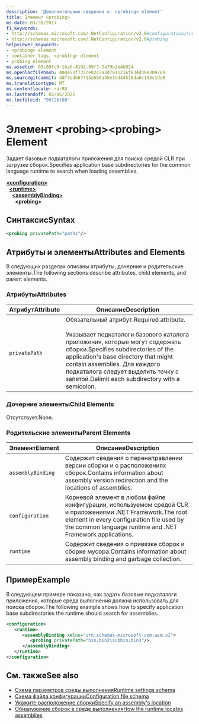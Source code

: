 ```yaml
---
description: 'Дополнительные сведения о: <probing> element'
title: Элемент <probing>
ms.date: 03/30/2017
f1_keywords:
- http://schemas.microsoft.com/.NetConfiguration/v2.0#configuration/runtime/assemblyBinding/probing
- http://schemas.microsoft.com/.NetConfiguration/v2.0#probing
helpviewer_keywords:
- <probing> element
- container tags, <probing> element
- probing element
ms.assetid: 09c80fc9-1ba5-4192-89f7-3a79b2e4b024
ms.openlocfilehash: 404e53f735ce02c2a3d7911216f834d38e309789
ms.sourcegitcommit: ddf7edb67715a5b9a45e3dd44536dabc153c1de0
ms.translationtype: MT
ms.contentlocale: ru-RU
ms.lasthandoff: 02/06/2021
ms.locfileid: "99726108"
---
```

# <a name="probing-element"></a><span data-ttu-id="16d37-103">Элемент \<probing></span><span class="sxs-lookup"><span data-stu-id="16d37-103">\<probing> Element</span></span>

<span data-ttu-id="16d37-104">Задает базовые подкаталоги приложения для поиска средой CLR при загрузке сборок.</span><span class="sxs-lookup"><span data-stu-id="16d37-104">Specifies application base subdirectories for the common language runtime to search when loading assemblies.</span></span>  
  
[**\<configuration>**](../configuration-element.md)\
&nbsp;&nbsp;[**\<runtime>**](runtime-element.md)\
&nbsp;&nbsp;&nbsp;&nbsp;[**\<assemblyBinding>**](assemblybinding-element-for-runtime.md)\
&nbsp;&nbsp;&nbsp;&nbsp;&nbsp;&nbsp;**\<probing>**  
  
## <a name="syntax"></a><span data-ttu-id="16d37-105">Синтаксис</span><span class="sxs-lookup"><span data-stu-id="16d37-105">Syntax</span></span>  
  
```xml  
<probing privatePath="paths"/>  
```  
  
## <a name="attributes-and-elements"></a><span data-ttu-id="16d37-106">Атрибуты и элементы</span><span class="sxs-lookup"><span data-stu-id="16d37-106">Attributes and Elements</span></span>  

 <span data-ttu-id="16d37-107">В следующих разделах описаны атрибуты, дочерние и родительские элементы.</span><span class="sxs-lookup"><span data-stu-id="16d37-107">The following sections describe attributes, child elements, and parent elements.</span></span>  
  
### <a name="attributes"></a><span data-ttu-id="16d37-108">Атрибуты</span><span class="sxs-lookup"><span data-stu-id="16d37-108">Attributes</span></span>  
  
|<span data-ttu-id="16d37-109">Атрибут</span><span class="sxs-lookup"><span data-stu-id="16d37-109">Attribute</span></span>|<span data-ttu-id="16d37-110">Описание</span><span class="sxs-lookup"><span data-stu-id="16d37-110">Description</span></span>|  
|---------------|-----------------|  
|`privatePath`|<span data-ttu-id="16d37-111">Обязательный атрибут.</span><span class="sxs-lookup"><span data-stu-id="16d37-111">Required attribute.</span></span><br /><br /> <span data-ttu-id="16d37-112">Указывает подкаталоги базового каталога приложения, которые могут содержать сборки.</span><span class="sxs-lookup"><span data-stu-id="16d37-112">Specifies subdirectories of the application's base directory that might contain assemblies.</span></span> <span data-ttu-id="16d37-113">Для каждого подкаталога следует выделить точку с запятой.</span><span class="sxs-lookup"><span data-stu-id="16d37-113">Delimit each subdirectory with a semicolon.</span></span>|  
  
### <a name="child-elements"></a><span data-ttu-id="16d37-114">Дочерние элементы</span><span class="sxs-lookup"><span data-stu-id="16d37-114">Child Elements</span></span>  

<span data-ttu-id="16d37-115">Отсутствует.</span><span class="sxs-lookup"><span data-stu-id="16d37-115">None.</span></span>  
  
### <a name="parent-elements"></a><span data-ttu-id="16d37-116">Родительские элементы</span><span class="sxs-lookup"><span data-stu-id="16d37-116">Parent Elements</span></span>  
  
|<span data-ttu-id="16d37-117">Элемент</span><span class="sxs-lookup"><span data-stu-id="16d37-117">Element</span></span>|<span data-ttu-id="16d37-118">Описание</span><span class="sxs-lookup"><span data-stu-id="16d37-118">Description</span></span>|  
|-------------|-----------------|  
|`assemblyBinding`|<span data-ttu-id="16d37-119">Содержит сведения о перенаправлении версии сборки и о расположениях сборок.</span><span class="sxs-lookup"><span data-stu-id="16d37-119">Contains information about assembly version redirection and the locations of assemblies.</span></span>|  
|`configuration`|<span data-ttu-id="16d37-120">Корневой элемент в любом файле конфигурации, используемом средой CLR и приложениями .NET Framework.</span><span class="sxs-lookup"><span data-stu-id="16d37-120">The root element in every configuration file used by the common language runtime and .NET Framework applications.</span></span>|  
|`runtime`|<span data-ttu-id="16d37-121">Содержит сведения о привязке сборок и сборке мусора.</span><span class="sxs-lookup"><span data-stu-id="16d37-121">Contains information about assembly binding and garbage collection.</span></span>|  
  
## <a name="example"></a><span data-ttu-id="16d37-122">Пример</span><span class="sxs-lookup"><span data-stu-id="16d37-122">Example</span></span>  

 <span data-ttu-id="16d37-123">В следующем примере показано, как задать базовые подкаталоги приложения, которые среда выполнения должна использовать для поиска сборок.</span><span class="sxs-lookup"><span data-stu-id="16d37-123">The following example shows how to specify application base subdirectories the runtime should search for assemblies.</span></span>  
  
```xml  
<configuration>  
   <runtime>  
      <assemblyBinding xmlns="urn:schemas-microsoft-com:asm.v1">  
         <probing privatePath="bin;bin2\subbin;bin3"/>  
      </assemblyBinding>  
   </runtime>  
</configuration>  
```  
  
## <a name="see-also"></a><span data-ttu-id="16d37-124">См. также</span><span class="sxs-lookup"><span data-stu-id="16d37-124">See also</span></span>

- [<span data-ttu-id="16d37-125">Схема параметров среды выполнения</span><span class="sxs-lookup"><span data-stu-id="16d37-125">Runtime settings schema</span></span>](index.md)
- [<span data-ttu-id="16d37-126">Схема файла конфигурации</span><span class="sxs-lookup"><span data-stu-id="16d37-126">Configuration file schema</span></span>](../index.md)
- [<span data-ttu-id="16d37-127">Укажите расположение сборки</span><span class="sxs-lookup"><span data-stu-id="16d37-127">Specify an assembly's location</span></span>](../../../../standard/assembly/location.md)
- [<span data-ttu-id="16d37-128">Обнаружение сборок в среде выполнения</span><span class="sxs-lookup"><span data-stu-id="16d37-128">How the runtime locates assemblies</span></span>](../../../deployment/how-the-runtime-locates-assemblies.md)
